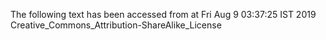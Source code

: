 The following text has been accessed from at Fri Aug 9 03:37:25 IST 2019
Creative_Commons_Attribution-ShareAlike_License
